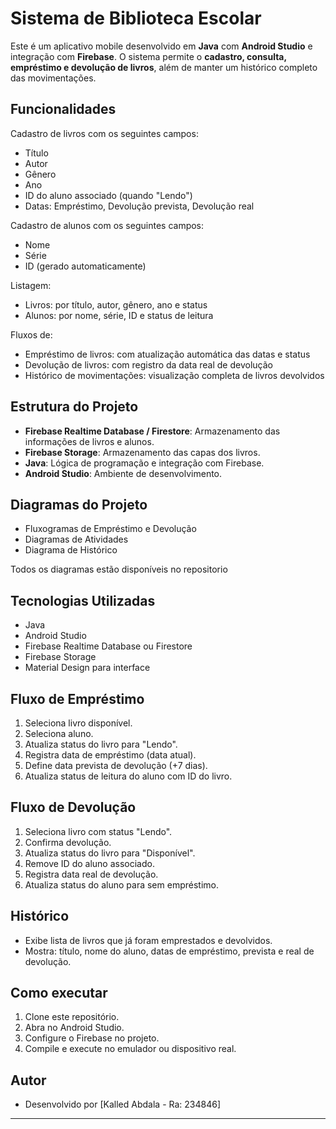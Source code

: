 #  Sistema de Biblioteca Escolar

Este é um aplicativo mobile desenvolvido em **Java** com **Android Studio** e integração com **Firebase**. O sistema permite o **cadastro, consulta, empréstimo e devolução de livros**, além de manter um histórico completo das movimentações.

##  Funcionalidades

 Cadastro de livros com os seguintes campos:
- Título
- Autor
- Gênero
- Ano
- ID do aluno associado (quando "Lendo")
- Datas: Empréstimo, Devolução prevista, Devolução real

 Cadastro de alunos com os seguintes campos:
- Nome
- Série
- ID (gerado automaticamente)

 Listagem:
- Livros: por título, autor, gênero, ano e status
- Alunos: por nome, série, ID e status de leitura

 Fluxos de:
- Empréstimo de livros: com atualização automática das datas e status
- Devolução de livros: com registro da data real de devolução
- Histórico de movimentações: visualização completa de livros devolvidos

##  Estrutura do Projeto

- **Firebase Realtime Database / Firestore**: Armazenamento das informações de livros e alunos.
- **Firebase Storage**: Armazenamento das capas dos livros.
- **Java**: Lógica de programação e integração com Firebase.
- **Android Studio**: Ambiente de desenvolvimento.

##  Diagramas do Projeto

-  Fluxogramas de Empréstimo e Devolução
-  Diagramas de Atividades
-  Diagrama de Histórico

Todos os diagramas estão disponíveis no repositorio

## Tecnologias Utilizadas

- Java
- Android Studio
- Firebase Realtime Database ou Firestore
- Firebase Storage
- Material Design para interface

##  Fluxo de Empréstimo

1. Seleciona livro disponível.
2. Seleciona aluno.
3. Atualiza status do livro para "Lendo".
4. Registra data de empréstimo (data atual).
5. Define data prevista de devolução (+7 dias).
6. Atualiza status de leitura do aluno com ID do livro.

##  Fluxo de Devolução

1. Seleciona livro com status "Lendo".
2. Confirma devolução.
3. Atualiza status do livro para "Disponível".
4. Remove ID do aluno associado.
5. Registra data real de devolução.
6. Atualiza status do aluno para sem empréstimo.

##  Histórico

- Exibe lista de livros que já foram emprestados e devolvidos.
- Mostra: título, nome do aluno, datas de empréstimo, prevista e real de devolução.

##  Como executar

1. Clone este repositório.
2. Abra no Android Studio.
3. Configure o Firebase no projeto.
4. Compile e execute no emulador ou dispositivo real.

##  Autor

- Desenvolvido por [Kalled Abdala - Ra: 234846]

---

